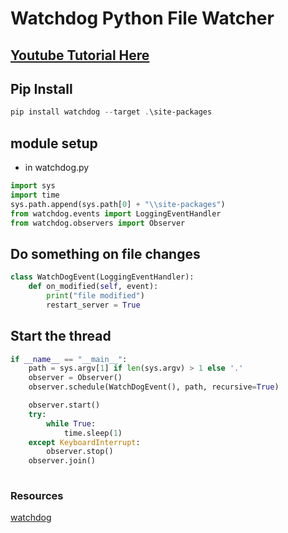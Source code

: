 # Watchdog Python File Watcher

## [Youtube Tutorial Here]()

## Pip Install
```ps1
pip install watchdog --target .\site-packages
```

## module setup
* in watchdog.py
```py
import sys
import time
sys.path.append(sys.path[0] + "\\site-packages")
from watchdog.events import LoggingEventHandler
from watchdog.observers import Observer
```

## Do something on file changes
```py
class WatchDogEvent(LoggingEventHandler):
    def on_modified(self, event):
        print("file modified")
        restart_server = True   
```

## Start the thread 
```py
if __name__ == "__main__":
    path = sys.argv[1] if len(sys.argv) > 1 else '.'
    observer = Observer()
    observer.schedule(WatchDogEvent(), path, recursive=True)

    observer.start()
    try:
        while True:         
            time.sleep(1)
    except KeyboardInterrupt:
        observer.stop()
    observer.join()
       
```


### Resources

[watchdog](https://pypi.org/project/watchdog/)
